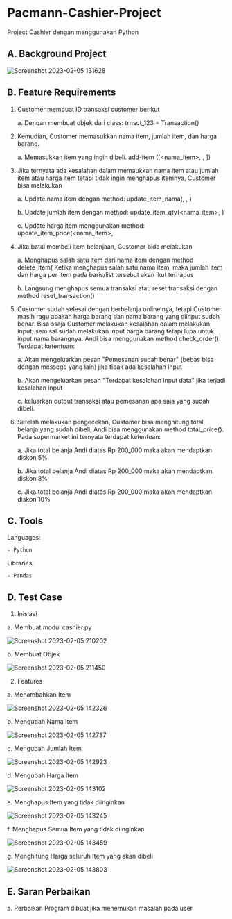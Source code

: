 # Pacmann-Cashier-Project
Project Cashier dengan menggunakan Python

## A. Background Project

![Screenshot 2023-02-05 131628](https://user-images.githubusercontent.com/110279502/216803035-bff0c707-8946-45d0-9c8f-67fa4ec3427d.jpg)

## B. Feature Requirements

1. Customer membuat ID transaksi customer berikut

     a. Dengan membuat objek dari class: trnsct_123 = Transaction()
  
2. Kemudian, Customer memasukkan nama item, jumlah item, dan harga barang.

     a. Memasukkan item yang ingin dibeli.
     add-item ([<nama_item>, <jumlah item>, <harga per item>])
     
3. Jika ternyata ada kesalahan dalam memaukkan nama item atau jumlah item atau harga item tetapi  tidak ingin menghapus itemnya, Customer bisa melakukan

     a. Update nama item dengan method:
     update_item_nama(<nama item>, <jumlah item>, <harga per item>)
     
     b. Update jumlah item dengan method:
     update_item_qty(<nama_item>, <update jumlah item>)
     
     c. Update harga item menggunakan method:
     update_item_price(<nama_item>, <update harga item>
     
 4. Jika batal membeli item belanjaan, Customer bida melakukan
 
     a. Menghapus salah satu item dari nama item dengan method
      delete_item(<nama item>
      Ketika menghapus salah satu nama item, maka jumlah item dan harga per item pada baris/list tersebut akan ikut terhapus
      
     b. Langsung menghapus semua transaksi atau reset transaksi dengan method
     reset_transaction()
5. Customer sudah selesai dengan berbelanja online nya, tetapi Customer masih ragu apakah harga barang dan nama barang yang diinput sudah benar. Bisa ssaja Customer melakukan kesalahan dalam melakukan input, semisal sudah melakukan input harga barang tetapi lupa untuk input nama barangnya. Andi bisa menggunakan method check_order(). Terdapat ketentuan:

     a. Akan mengeluarkan pesan "Pemesanan sudah benar" (bebas bisa dengan messege yang lain) jika tidak ada kesalahan input
  
     b. Akan mengeluarkan pesan "Terdapat kesalahan input data" jika terjadi kesalahan input
  
     c. keluarkan output transaksi atau pemesanan apa saja yang sudah dibeli.
  
  
6. Setelah melakukan pengecekan, Customer bisa menghitung total belanja yang sudah dibeli, Andi bisa menggunakan method total_price(). Pada supermarket ini ternyata terdapat ketentuan:

     a. Jika total belanja Andi diatas Rp 200_000 maka akan mendaptkan diskon 5%
  
     b. Jika total belanja Andi diatas Rp 200_000 maka akan mendaptkan diskon 8%
  
     c. Jika total belanja Andi diatas Rp 200_000 maka akan mendaptkan diskon 10%
  
## C. Tools
  
  Languages:
  
    - Python
  
  Libraries:
  
    - Pandas
  
 ## D. Test Case
  
 1. Inisiasi 
  
  a. Membuat modul cashier.py
  
  ![Screenshot 2023-02-05 210202](https://user-images.githubusercontent.com/110279502/216820921-8e93465d-b59c-4ccc-99d2-b19cf99adc3a.jpg)

  
  b. Membuat Objek 
  
  ![Screenshot 2023-02-05 211450](https://user-images.githubusercontent.com/110279502/216821111-7e02b509-006b-45d7-a577-f9bdd63dc4e0.jpg)
  
 2. Features 
  
  a. Menambahkan Item
  
  ![Screenshot 2023-02-05 142326](https://user-images.githubusercontent.com/110279502/216805002-06616c6e-b645-4713-9bee-dff158781d95.jpg)
  
  b. Mengubah Nama Item
  
  ![Screenshot 2023-02-05 142737](https://user-images.githubusercontent.com/110279502/216805116-29dfa49e-f32b-41b3-9c3a-a8072763738c.jpg)
  
  c. Mengubah Jumlah Item
  
  ![Screenshot 2023-02-05 142923](https://user-images.githubusercontent.com/110279502/216805163-383c0d96-5f67-4f6e-bcf6-197103561594.jpg)

  d. Mengubah Harga Item
  
  ![Screenshot 2023-02-05 143102](https://user-images.githubusercontent.com/110279502/216805195-74865b0e-7e52-4612-8559-0867e783a367.jpg)
  
  e. Menghapus Item yang tidak diinginkan
  
  ![Screenshot 2023-02-05 143245](https://user-images.githubusercontent.com/110279502/216805266-4f34acb9-2c4e-4d30-8ccc-9114d7838d86.jpg)
  
  f. Menghapus Semua Item yang tidak diinginkan
  
  ![Screenshot 2023-02-05 143459](https://user-images.githubusercontent.com/110279502/216805305-d85b63d7-85d2-498c-bf45-9ba87714ed93.jpg)

  g. Menghitung Harga seluruh Item yang akan dibeli
  
  ![Screenshot 2023-02-05 143803](https://user-images.githubusercontent.com/110279502/216805394-fe29c561-28e7-44fb-9bde-6f6b1099f747.jpg)

## E. Saran Perbaikan
  a. Perbaikan Program dibuat jika menemukan masalah pada user 

  




  
  
  

      
